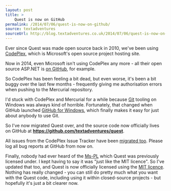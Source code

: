 ```yaml
---
layout: post
title: >
    Quest is now on GitHub
permalink: /2014/07/06/quest-is-now-on-github/
source: textadventures
sourceUrl: http://blog.textadventures.co.uk/2014/07/06/quest-is-now-on-github/
---
```

Ever since Quest was made open source back in 2010, we've been using <a href="https://www.codeplex.com/">CodePlex</a>, which is Microsoft's open source project hosting site.

Now in 2014, even Microsoft isn't using CodePlex any more - all their open source ASP.NET is <a href="https://github.com/aspnet">on GitHub</a>, for example.

So CodePlex has been feeling a bit dead, but even worse, it's been a bit buggy over the last few months - frequently giving me authorisation errors when pushing to the Mercurial repository.

I'd stuck with CodePlex and Mercurial for a while because <a href="http://git-scm.com/">Git</a> tooling on Windows was always kind of horrible. Fortunately, that changed when GitHub launched <a href="https://windows.github.com/">GitHub for Windows</a>, which finally makes it easy for just about anybody to use Git.

So I've now migrated Quest over, and the source code now officially lives on GitHub at <a href="https://github.com/textadventures/quest"><strong>https://github.com/textadventures/quest</strong></a>.

All issues from the CodePlex Issue Tracker have been <a href="https://github.com/textadventures/quest/issues">migrated too</a>. Please log all bug reports at GitHub from now on.

Finally, nobody had ever heard of the <a href="http://opensource.org/licenses/MS-PL">Ms-PL</a> which Quest was previously licensed under. I kept having to say it was "just like the MIT licence". So I've updated that too, and Quest is now officially licensed using the <a href="http://opensource.org/licenses/MIT">MIT licence</a>. Nothing has really changed - you can still do pretty much what you want with the Quest code, including using it within closed-source projects - but hopefully it's just a bit clearer now.
